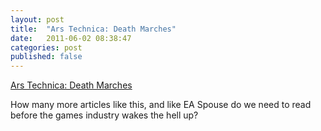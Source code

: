 ```yaml
---
layout: post
title:  "Ars Technica: Death Marches"
date:   2011-06-02 08:38:47
categories: post
published: false
---
```


<p class="main-link"><a href='http://arstechnica.com/gaming/news/2011/05/the-death-march-the-problem-of-crunch-time-in-game-development.ars'>Ars Technica: Death Marches</a></p>

How many more articles like this, and like EA Spouse do we need to read before the games industry wakes the hell up?
